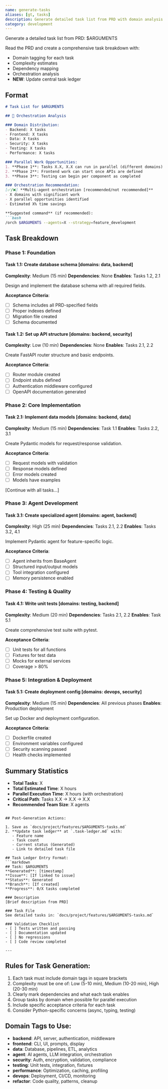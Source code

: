 ```yaml
---
name: generate-tasks
aliases: [gt, tasks]
description: Generate detailed task list from PRD with domain analysis and ledger tracking
category: development
---
```


Generate a detailed task list from PRD: $ARGUMENTS

Read the PRD and create a comprehensive task breakdown with:
- Domain tagging for each task
- Complexity estimates
- Dependency mapping
- Orchestration analysis
- **NEW**: Update central task ledger

## Format

```markdown
# Task List for $ARGUMENTS

## 🤖 Orchestration Analysis

### Domain Distribution:
- Backend: X tasks
- Frontend: X tasks
- Data: X tasks
- Security: X tasks
- Testing: X tasks
- Performance: X tasks

### Parallel Work Opportunities:
1. **Phase 1**: Tasks X.X, X.X can run in parallel (different domains)
2. **Phase 2**: Frontend work can start once APIs are defined
3. **Phase 3**: Testing can begin per component as completed

### Orchestration Recommendation:
[✅/❌] **Multi-agent orchestration [recommended/not recommended]**
- X domains with significant work
- X parallel opportunities identified
- Estimated X% time savings

**Suggested command** (if recommended):
```bash
/orch $ARGUMENTS --agents=X --strategy=feature_development
```

## Task Breakdown

### Phase 1: Foundation
#### Task 1.1: Create database schema [domains: data, backend]
**Complexity**: Medium (15 min)
**Dependencies**: None
**Enables**: Tasks 1.2, 2.1

Design and implement the database schema with all required fields.

**Acceptance Criteria**:
- [ ] Schema includes all PRD-specified fields
- [ ] Proper indexes defined
- [ ] Migration file created
- [ ] Schema documented

#### Task 1.2: Set up API structure [domains: backend, security]
**Complexity**: Low (10 min)
**Dependencies**: None
**Enables**: Tasks 2.1, 2.2

Create FastAPI router structure and basic endpoints.

**Acceptance Criteria**:
- [ ] Router module created
- [ ] Endpoint stubs defined
- [ ] Authentication middleware configured
- [ ] OpenAPI documentation generated

### Phase 2: Core Implementation
#### Task 2.1: Implement data models [domains: backend, data]
**Complexity**: Medium (15 min)
**Dependencies**: Task 1.1
**Enables**: Tasks 2.2, 3.1

Create Pydantic models for request/response validation.

**Acceptance Criteria**:
- [ ] Request models with validation
- [ ] Response models defined
- [ ] Error models created
- [ ] Models have examples

[Continue with all tasks...]

### Phase 3: Agent Development
#### Task 3.1: Create specialized agent [domains: agent, backend]
**Complexity**: High (25 min)
**Dependencies**: Tasks 2.1, 2.2
**Enables**: Tasks 3.2, 4.1

Implement Pydantic agent for feature-specific logic.

**Acceptance Criteria**:
- [ ] Agent inherits from BaseAgent
- [ ] Structured input/output models
- [ ] Tool integration configured
- [ ] Memory persistence enabled

### Phase 4: Testing & Quality
#### Task 4.1: Write unit tests [domains: testing, backend]
**Complexity**: Medium (20 min)
**Dependencies**: Tasks 2.1, 2.2
**Enables**: Task 5.1

Create comprehensive test suite with pytest.

**Acceptance Criteria**:
- [ ] Unit tests for all functions
- [ ] Fixtures for test data
- [ ] Mocks for external services
- [ ] Coverage > 80%

### Phase 5: Integration & Deployment
#### Task 5.1: Create deployment config [domains: devops, security]
**Complexity**: Medium (15 min)
**Dependencies**: All previous phases
**Enables**: Production deployment

Set up Docker and deployment configuration.

**Acceptance Criteria**:
- [ ] Dockerfile created
- [ ] Environment variables configured
- [ ] Security scanning passed
- [ ] Health checks implemented

## Summary Statistics
- **Total Tasks**: X
- **Total Estimated Time**: X hours
- **Parallel Execution Time**: X hours (with orchestration)
- **Critical Path**: Tasks X.X → X.X → X.X
- **Recommended Team Size**: X agents
```

## Post-Generation Actions:

1. Save as `docs/project/features/$ARGUMENTS-tasks.md`
2. **Update task ledger** at `.task-ledger.md` with:
   - Feature name
   - Task count
   - Current status (Generated)
   - Link to detailed task file

## Task Ledger Entry Format:
```markdown
## Task: $ARGUMENTS
**Generated**: [timestamp]
**Issue**: [If linked to issue]
**Status**: Generated
**Branch**: [If created]
**Progress**: 0/X tasks completed

### Description
[Brief description from PRD]

### Task File
See detailed tasks in: `docs/project/features/$ARGUMENTS-tasks.md`

### Validation Checklist
- [ ] Tests written and passing
- [ ] Documentation updated
- [ ] No regressions
- [ ] Code review completed

---
```

## Rules for Task Generation:
1. Each task must include domain tags in square brackets
2. Complexity must be one of: Low (5-10 min), Medium (10-20 min), High (20-30 min)
3. Clearly mark dependencies and what each task enables
4. Group tasks by domain when possible for parallel execution
5. Include specific acceptance criteria for each task
6. Consider Python-specific concerns (async, typing, testing)

## Domain Tags to Use:
- **backend**: API, server, authentication, middleware
- **frontend**: CLI, UI, prompts, display
- **data**: Database, pipelines, ETL, analytics
- **agent**: AI agents, LLM integration, orchestration
- **security**: Auth, encryption, validation, compliance
- **testing**: Unit tests, integration, fixtures
- **performance**: Optimization, caching, profiling
- **devops**: Deployment, CI/CD, monitoring
- **refactor**: Code quality, patterns, cleanup
